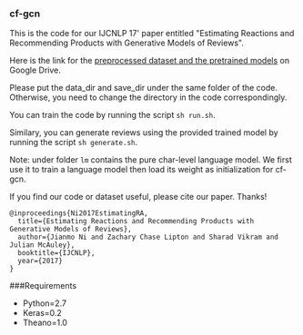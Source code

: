 ### cf-gcn
This is the code for our IJCNLP 17' paper entitled "Estimating Reactions and Recommending Products with Generative Models of Reviews".

Here is the link for the [preprocessed dataset and the pretrained models](https://drive.google.com/drive/folders/1SCHWdxdhPIQ1PB13dXp-9npNvAJ3uyEO?usp=sharing) on Google Drive.

Please put the data_dir and save_dir under the same folder of the code. Otherwise, you need to change the directory in the code correspondingly. 

You can train the code by running the script ```sh run.sh```.

Similary, you can generate reviews using the provided trained model by running the script ```sh generate.sh```.

Note: under folder ```lm``` contains the pure char-level language model. We first use it to train a language model then load its weight as initialization for cf-gcn.


If you find our code or dataset useful, please cite our paper. Thanks!

```
@inproceedings{Ni2017EstimatingRA,
  title={Estimating Reactions and Recommending Products with Generative Models of Reviews},
  author={Jianmo Ni and Zachary Chase Lipton and Sharad Vikram and Julian McAuley},
  booktitle={IJCNLP},
  year={2017}
}
```

###Requirements
- Python=2.7
- Keras=0.2 
- Theano=1.0
